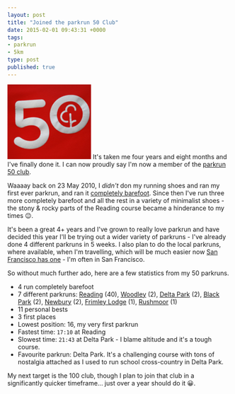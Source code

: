 ```yaml
---
layout: post
title: "Joined the parkrun 50 Club"
date: 2015-02-01 09:43:31 +0000
tags:
- parkrun
- 5km
type: post
published: true
---
```

<img class="alignleft" src="/assets/parkrun50.jpg" alt="parkrun 50 club" height="169" height="151" /> It's taken me four years and eight months and I've finally done it.  I can now proudly say I'm now a member of the [parkrun 50 club](http://www.parkrun.com/about/our-clubs/50club/).

Waaaay back on 23 May 2010, I _didn't_ don my running shoes and ran my first ever parkrun, and ran it [completely barefoot](http://barefootrunner.co.uk/reading-parkrun-barefoot/).  Since then I've run three more completely barefoot and all the rest in a variety of minimalist shoes - the stony & rocky parts of the Reading course became a hinderance to my times :wink:.

<!--more-->
It's been a great 4+ years and I've grown to really love parkrun and have decided this year I'll be trying out a wider variety of parkruns - I've already done 4 different parkruns in 5 weeks.  I also plan to do the local parkruns, where available, when I'm travelling, which will be much easier now [San Francisco has one](http://www.parkrun.us/crissyfield/) - I'm often in San Francisco.

So without much further ado, here are a few statistics from my 50 parkruns.

* 4 run completely barefoot
* 7 different parkruns: [Reading](http://www.parkrun.org.uk/reading/) (40), [Woodley](http://www.parkrun.org.uk/woodley/) (2), [Delta Park](http://www.parkrun.co.za/delta/) (2), [Black Park](http://www.parkrun.org.uk/black-park/) (2), [Newbury](http://www.parkrun.org.uk/newbury/) (2), [Frimley Lodge](http://www.parkrun.org.uk/FrimleyLodge/) (1), [Rushmoor](http://www.parkrun.org.uk/rushmoor/) (1)
* 11 personal bests
* 3 first places
* Lowest position: 16, my very first parkrun
* Fastest time: `17:10` at Reading
* Slowest time: `21:43` at Delta Park - I blame altitude and it's a tough course.
* Favourite parkrun: Delta Park. It's a challenging course with tons of nostalgia attached as I used to run school cross-country in Delta Park.

My next target is the 100 club, though I plan to join that club in a significantly quicker timeframe... just over a year should do it :grinning:.
